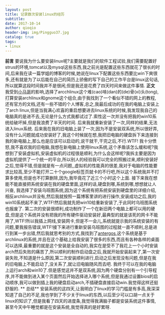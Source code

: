 ```yaml
---
layout: post
title: 记录数次安装linux的经历
subtitle:  
date: 2017-10-14 
author: qioqio
header-img: img/Pingguo37.jpg
catalog: true
tags:                             
- linux
---
```


**前言**
	要说我为什么要安装linux呢?主要就是我们的软件工程试验,我们需要配置好strus的环境,tomcat以及mysql这些东西,我之前光是配置这些东西就花了很长的时间,后来我在读一篇学姐的博客的时候,她说在linux下配置这些东西要比win下爽很多,还有就是为了以后能在自己的简历上骄傲的写下自己的工作平台是linux这句话,所以就算这段时间我并不是很闲,但是我还是花费了四天时间来做这件事情.
**正文** 
	我受到[小马哥](http://qwertier.cn)的影响,选择了arcchlinux这个难(cao)啃(dan)的(de)骨(xi)头(tong),打算安装archlinux和gnome这个组合,由于我找到了一个看似不错的网上的教程,还有官方的文档,还有一些不错的个人博客,总之,我最后成功的在我的电脑上安装上了arch linux,但是当我满心欢喜的重启想要进去linux系统的时候,我发现我自己的电脑真的是进不去,无论是什么方式我都试过了.索性这一次并没有把我的win10系统给破坏掉,但是我浪费了半天的时间.
	后来我就重新安装了一次,同样的结果,无法进入linux系统.
	后来我在我的旧电脑上装了一次,因为不是安装双系统,所以很好弄,没有什么问题就成功安装好了,我这个时候就在想,我把旧电脑的硬盘拆下来连接到我的新电脑上,那么也是应该可以启动的,说干就干,干完之后,不行.WTF!
	我十分愤怒,我不喜欢我的旧电脑,我想在新电脑上使用linux系统,这个矛盾该怎么缓和呢?我想到了安装虚拟机,安装虚拟机的过程很是顺利,为什么会这样呢?我拆主要是因为虚拟机提供了一个统一的平台,所以别人的经验我可以完全的照搬过来,顺利安装好之后,觉得不错,但是就是有一点问题,,虚拟机的性能真的很差,我对于电脑的性能要求比较高,至少不能打开二十个google标签页就卡的不行吧,所以这个系统我并不打算多使用,但是也不打算删除,因为,我毕竟花了近三个小时这个上面.
	接下来我在想能不能直接把系统安装在我的硬盘里面,这样的话,硬盘到哪,系统到哪,想想就让人兴奋,	我选择了安装乌班图系统,因为这个系统有把系统安装到硬盘里的详细介绍,相反archlinux并没有,然后我就按照一篇博客里讲的进行操作,安装成功之后,我的win10系统起不来了,WTF!然后我就先把win10给重新安装了,于此同时乌班图系统也报废了.
	第二次的安装很顺利,成功制作了一个在新旧两个电脑上都可以用的硬盘,但是这个系统并没有把我的所有硬件驱动安装好,最典型的就是该死的网卡不能用了,WTF!所以我插上网线,安装网卡,但是不一会儿,系统就提示我的系统安装的有问题,要我报告错误,WTF!接下来进行重新安装乌班图的过程就一直不顺利,总是进行到某一步出错,然后我就思考别的方式,我找到了[antergos](https://antergos.com/),这个系统是基于archlinux的系统,并且在这个基础上给我安装了很多的东西,而且有各种各样的桌面可以选择,最重要的就是这个安装是全自动的,我实在是受不了我花上一个小时安装arch然后失败的痛苦了,所以顺利的制作启动盘之后,我就开始安装起来了,第一次安装失败,不知道是什么原因,第二次安装顺利进行,启动之后发现没有问题,但是在我的旧电脑上不能启动了,没关系了,就让旧电脑随风而去吧.
	我终于可以在我的电脑上运行arch和win10了.但是感觉这并不是双系统,因为两个硬盘分别有一个引导程序,并不能做到进入某个页面然后开始选择进入哪个系统,但是我通过设置bios的启动顺序,我可以做到插上我的硬盘启动arch,不插硬盘直接启动win.我觉得这样还挺舒服的.
** 总结**
	安装系统的这四天,让我明白了linux的学习门槛是有多高,我深深知道了自己的不足,我也学到了不少关于linux的东西,以后至少可以口胡一点关于linux的知识了,但是我看了四天的进度条,我觉得我满脑子都是安装系统这件事情,甚至今天中午睡觉都是在安装系统,我觉得真的是好累呀.
	
	
	
	
	
	
	
	
	
	
	
	
	
	
	
	
	
	
	
	
	
